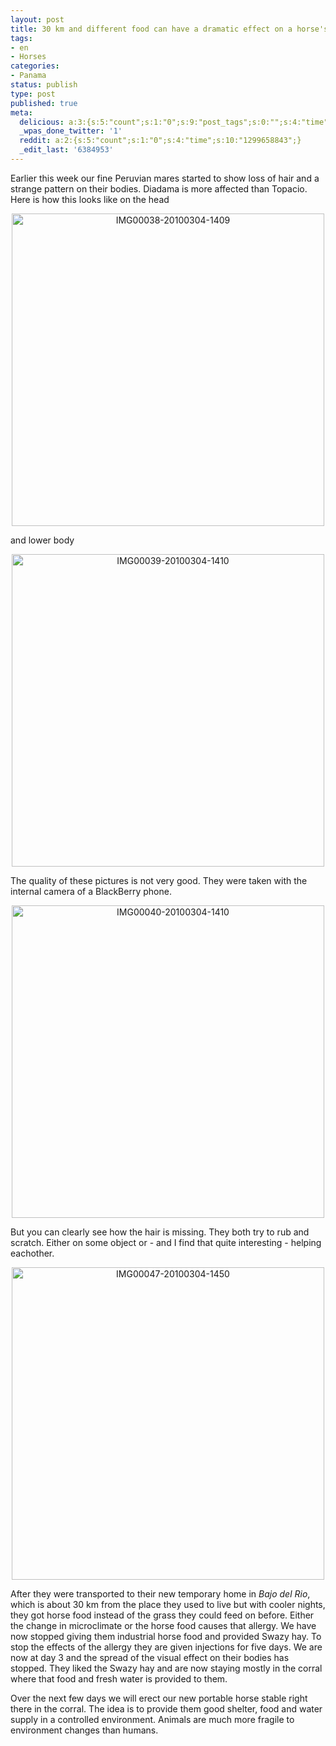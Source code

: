 ```yaml
---
layout: post
title: 30 km and different food can have a dramatic effect on a horse's health
tags:
- en
- Horses
categories:
- Panama
status: publish
type: post
published: true
meta:
  delicious: a:3:{s:5:"count";s:1:"0";s:9:"post_tags";s:0:"";s:4:"time";s:10:"1281981119";}
  _wpas_done_twitter: '1'
  reddit: a:2:{s:5:"count";s:1:"0";s:4:"time";s:10:"1299658843";}
  _edit_last: '6384953'
---
```

Earlier this week our fine Peruvian mares started to show loss of hair and a strange pattern on their bodies. Diadama is more affected than Topacio. Here is how this looks like on the head

<div style="text-align:center;"><a href="http://www.flickr.com/photos/34665899@N00/4415353147" title="View 'IMG00038-20100304-1409' on Flickr.com"><img border="0" width="500" alt="IMG00038-20100304-1409" src="http://farm5.static.flickr.com/4041/4415353147_47ebbf235b.jpg"></a></div>

and lower body

<div style="text-align:center;"><a href="http://www.flickr.com/photos/34665899@N00/4415352785" title="View 'IMG00039-20100304-1410' on Flickr.com"><img border="0" width="500" alt="IMG00039-20100304-1410" src="http://farm3.static.flickr.com/2773/4415352785_e890923feb.jpg"></a></div>

The quality of these pictures is not very good. They were taken with the internal camera of a BlackBerry phone.

<div style="text-align:center;"><a href="http://www.flickr.com/photos/34665899@N00/4415352423" title="View 'IMG00040-20100304-1410' on Flickr.com"><img border="0" width="500" alt="IMG00040-20100304-1410" src="http://farm3.static.flickr.com/2681/4415352423_7716c2cfd6.jpg"></a></div>

But you can clearly see how the hair is missing. They both try to rub and scratch. Either on some object or - and I find that quite interesting - helping eachother.

<div style="text-align:center;"><a href="http://www.flickr.com/photos/34665899@N00/4416184220" title="View 'IMG00047-20100304-1450' on Flickr.com"><img border="0" width="500" alt="IMG00047-20100304-1450" src="http://farm5.static.flickr.com/4042/4416184220_ce09391d8d.jpg"></a></div>

After they were transported to their new temporary home in <em>Bajo del Rio</em>, which is about 30 km from the place they used to live but with cooler nights, they got horse food instead of the grass they could feed on before. Either the change in microclimate or the horse food causes that allergy. We have now stopped giving them industrial horse food and provided Swazy hay. To stop the effects of the allergy they are given injections for five days. We are now at day 3 and the spread of the visual effect on their bodies has stopped. They liked the Swazy hay and are now staying mostly in the corral where that food and fresh water is provided to them.

Over the next few days we will erect our new portable horse stable right there in the corral. The idea is to provide them good shelter, food and water supply in a controlled environment. Animals are much more fragile to environment changes than humans.
